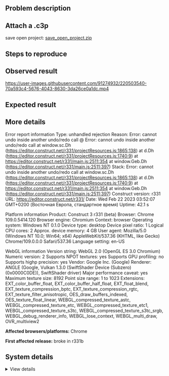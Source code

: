 ## Problem description



## Attach a .c3p

save open project: [save_open_project.zip](https://github.com/WilsonPercival/WilsonPercival/files/10799405/save_open_project.zip)

## Steps to reproduce



## Observed result

https://user-images.githubusercontent.com/91274932/220503540-70a593c4-5676-4043-8630-3da26ce0a1dc.mp4

## Expected result



## More details

Error report information
Type: unhandled rejection
Reason: Error: cannot undo inside another undo/redo call @ Error: cannot undo inside another undo/redo call at window.sc.Dh (https://editor.construct.net/r331/projectResources.js:1865:138) at d.Dh (https://editor.construct.net/r331/projectResources.js:1740:9) at https://editor.construct.net/r331/main.js:2511:354 at window.Geb.Dh (https://editor.construct.net/r331/main.js:2511:397)
Stack: Error: cannot undo inside another undo/redo call at window.sc.Dh (https://editor.construct.net/r331/projectResources.js:1865:138) at d.Dh (https://editor.construct.net/r331/projectResources.js:1740:9) at https://editor.construct.net/r331/main.js:2511:354 at window.Geb.Dh (https://editor.construct.net/r331/main.js:2511:397)
Construct version: r331
URL: https://editor.construct.net/r331/
Date: Wed Feb 22 2023 03:52:07 GMT+0200 (Восточная Европа, стандартное время)
Uptime: 42.1 s

Platform information
Product: Construct 3 r331 (beta)
Browser: Chrome 109.0.5414.120
Browser engine: Chromium
Context: browser
Operating system: Windows NT 0.1.0
Device type: desktop
Device pixel ratio: 1
Logical CPU cores: 2
Approx. device memory: 4 GB
User agent: Mozilla/5.0 (Windows NT 10.0; Win64; x64) AppleWebKit/537.36 (KHTML, like Gecko) Chrome/109.0.0.0 Safari/537.36
Language setting: en-US

WebGL information
Version string: WebGL 2.0 (OpenGL ES 3.0 Chromium)
Numeric version: 2
Supports NPOT textures: yes
Supports GPU profiling: no
Supports highp precision: yes
Vendor: Google Inc. (Google)
Renderer: ANGLE (Google, Vulkan 1.3.0 (SwiftShader Device (Subzero) (0x0000C0DE)), SwiftShader driver)
Major performance caveat: yes
Maximum texture size: 8192
Point size range: 1 to 1023
Extensions: EXT_color_buffer_float, EXT_color_buffer_half_float, EXT_float_blend, EXT_texture_compression_bptc, EXT_texture_compression_rgtc, EXT_texture_filter_anisotropic, OES_draw_buffers_indexed, OES_texture_float_linear, WEBGL_compressed_texture_astc, WEBGL_compressed_texture_etc, WEBGL_compressed_texture_etc1, WEBGL_compressed_texture_s3tc, WEBGL_compressed_texture_s3tc_srgb, WEBGL_debug_renderer_info, WEBGL_lose_context, WEBGL_multi_draw, OVR_multiview2

**Affected browsers/platforms:** Chrome

**First affected release:** broke in r331b

## System details

<details><summary>View details</summary>

Platform information
Product: Construct 3 r331 (beta)
Browser: Chrome 109.0.5414.120
Browser engine: Chromium
Context: browser
Operating system: Windows NT 0.1.0
Device type: desktop
Device pixel ratio: 1
Logical CPU cores: 2
Approx. device memory: 4 GB
User agent: Mozilla/5.0 (Windows NT 10.0; Win64; x64) AppleWebKit/537.36 (KHTML, like Gecko) Chrome/109.0.0.0 Safari/537.36
Language setting: en-US

Local storage
Storage quota (approx): 59 gb
Storage usage (approx): 198 mb (0.3%)
Persistant storage: No

Browser support notes
This list contains missing features that are not required, but could improve performance or user experience if supported.

UI effects are disabled in settings.
WebGL indicates a major performance caveat. It is probably using software rendering.
WebGL information
Version string: WebGL 2.0 (OpenGL ES 3.0 Chromium)
Numeric version: 2
Supports NPOT textures: yes
Supports GPU profiling: no
Supports highp precision: yes
Vendor: Google Inc. (Google)
Renderer: ANGLE (Google, Vulkan 1.3.0 (SwiftShader Device (Subzero) (0x0000C0DE)), SwiftShader driver)
Major performance caveat: yes
Maximum texture size: 8192
Point size range: 1 to 1023
Extensions:

EXT_color_buffer_float
EXT_color_buffer_half_float
EXT_float_blend
EXT_texture_compression_bptc
EXT_texture_compression_rgtc
EXT_texture_filter_anisotropic
OES_draw_buffers_indexed
OES_texture_float_linear
WEBGL_compressed_texture_astc
WEBGL_compressed_texture_etc
WEBGL_compressed_texture_etc1
WEBGL_compressed_texture_s3tc
WEBGL_compressed_texture_s3tc_srgb
WEBGL_debug_renderer_info
WEBGL_lose_context
WEBGL_multi_draw
OVR_multiview2
Audio information
System sample rate: 48000 Hz
Output channels: 2
Output interpretation: speakers
Supported decode formats:

WebM Opus (audio/webm; codecs=opus)
Ogg Opus (audio/ogg; codecs=opus)
WebM Vorbis (audio/webm; codecs=vorbis)
Ogg Vorbis (audio/ogg; codecs=vorbis)
MPEG-4 AAC (audio/mp4; codecs=mp4a.40.5)
MP3 (audio/mpeg)
FLAC (audio/flac)
PCM WAV (audio/wav; codecs=1)
Supported encode formats:

WebM Opus (audio/webm; codecs=opus)
Video information
Supported decode formats:

WebM AV1 (video/webm; codecs=av01.0.00M.08)
MP4 AV1 (video/mp4; codecs=av01.0.00M.08)
WebM VP9 (video/webm; codecs=vp9)
WebM VP8 (video/webm; codecs=vp8)
Ogg Theora (video/ogg; codecs=theora)
H.264 (video/mp4; codecs=avc1.42E01E)
Supported encode formats:

WebM VP9 (video/webm; codecs=vp9)
WebM VP8 (video/webm; codecs=vp8)

</details>
